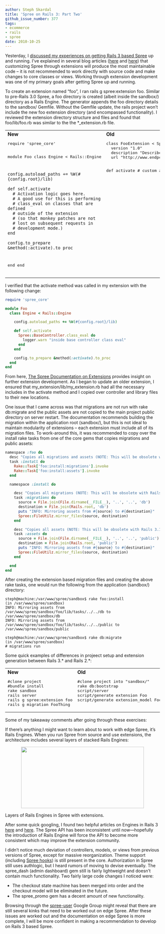 ```yaml
---
author: Steph Skardal
title: 'Spree on Rails 3: Part Two'
github_issue_number: 377
tags:
- ecommerce
- rails
- spree
date: 2010-10-25
---
```


Yesterday, I [discussed my experiences on getting Rails 3 based Spree](/blog/2010/10/spree-on-rails-3-part-one) up and running. I’ve explained in several blog articles ([here](/blog/2010/03/spree-software-development) and [here](/blog/2010/01/rails-ecommerce-spree-hooks-tutorial)) that customizing Spree through extensions will produce the most maintainable code – it is not recommended to work directly with source code and make changes to core classes or views. Working through extension development was one of my primary goals after getting Spree up and running.

To create an extension named “foo”, I ran rails g spree:extension foo. Similar to pre-Rails 3.0 Spree, a foo directory is created (albeit inside the sandbox/) directory as a Rails Engine. The generator appends the foo directory details to the sandbox/ Gemfile. Without the Gemfile update, the rails project won’t include the new foo extension directory (and encompassed functionality). I reviewed the extension directory structure and files and found that foo/lib/foo.rb was similar to the the *_extension.rb file.

<table cellpadding="20" cellspacing="0" width="100%">
<tbody><tr><td valign="top">
<b>New</b>
<pre class="brush:ruby">
require 'spree_core'

module Foo
  class Engine < Rails::Engine

    config.autoload_paths += %W(#{config.root}/lib)

    def self.activate
      # Activation logic goes here.
      # A good use for this is performing
      # class_eval on classes that are defined
      # outside of the extension
      # (so that monkey patches are not
      # lost on subsequent requests in
      # development mode.)
    end

    config.to_prepare &method(:activate).to_proc
  end
end
</pre>
</td><td valign="top">
<b>Old</b>
<pre class="brush:ruby">
class FooExtension < Spree::Extension
  version "1.0"
  description "Describe your extension here"
  url "http://www.endpoint.com/"

  def activate
    # custom application functionality here
  end
end
</pre>
</td></tr>
</tbody></table>

I verified that the activate method was called in my extension with the following change:

```ruby
require 'spree_core'

module Foo
  class Engine < Rails::Engine

    config.autoload_paths += %W(#{config.root}/lib)

    def self.activate
      Spree::BaseController.class_eval do
        logger.warn "inside base controller class eval"
      end
    end

    config.to_prepare &method(:activate).to_proc
  end
end
```

From here, [The Spree Documentation on Extensions](https://guides.spreecommerce.org/developer/extensions_tutorial.html) provides insight on further extension development. As I began to update an older extension, I ensured that my_extension/lib/my_extension.rb had all the necessary includes in the activate method and I copied over controller and library files to their new locations.

One issue that I came across was that migrations are not run with rake db:migrate and the public assets are not copied to the main project public directory on server restart. The documentation recommends building the migration within the application root (sandbox/), but this is not ideal to maintain modularity of extensions – each extension must include all of its migration files. To work-around this, it was recommended to copy over the install rake tasks from one of the core gems that copies migrations and public assets:

```ruby
namespace :foo do
  desc "Copies all migrations and assets (NOTE: This will be obsolete with Rails 3.1)"
  task :install do
    Rake::Task['foo:install:migrations'].invoke
    Rake::Task['foo:install:assets'].invoke
  end

  namespace :install do

    desc "Copies all migrations (NOTE: This will be obsolete with Rails 3.1)"
    task :migrations do
      source = File.join(File.dirname(__FILE__), '..', '..', 'db')
      destination = File.join(Rails.root, 'db')
      puts "INFO: Mirroring assets from #{source} to #{destination}"
      Spree::FileUtilz.mirror_files(source, destination)
    end

    desc "Copies all assets (NOTE: This will be obsolete with Rails 3.1)"
    task :assets do
      source = File.join(File.dirname(__FILE__), '..', '..', 'public')
      destination = File.join(Rails.root, 'public')
      puts "INFO: Mirroring assets from #{source} to #{destination}"
      Spree::FileUtilz.mirror_files(source, destination)
    end

  end
end
```

After creating the extension based migration files and creating the above rake tasks, one would run the following from the application (sandbox/) directory:

```nohighlight
steph@machine:/var/www/spree/sandbox$ rake foo:install
(in /var/www/spree/sandbox)
INFO: Mirroring assets from /var/www/spree/sandbox/foo/lib/tasks/../../db to /var/www/spree/sandbox/db
INFO: Mirroring assets from /var/www/spree/sandbox/foo/lib/tasks/../../public to /var/www/spree/sandbox/public

steph@machine:/var/www/spree/sandbox$ rake db:migrate
(in /var/www/spree/sandbox)
# migrations run
```

Some quick examples of differences in projeect setup and extension generation between Rails 3.* and Rails 2.*:

<table cellpadding="20" cellspacing="0" width="100%">
<tbody><tr><td valign="top">
<b>New</b>
<pre class="brush:plain">
#clone project
#bundle install
rake sandbox
rails server
rails g spree:extension foo
rails g migration FooThing
</pre>
</td><td valign="top">
<b>Old</b>
<pre class="brush:plain">
#clone project into "sandbox/"
rake db:bootstrap
script/server
script/generate extension Foo
script/generate extension_model Foo thing name:string start:date
</pre>
</td></tr>
</tbody></table>

Some of my takeaway comments after going through these exercises:

If there’s anything I might want to learn about to work with edge Spree, it’s Rails Engines. When you run Spree from source and use extensions, the architecture includes several layers of stacked Rails Engines:

<a href="/blog/2010/10/spree-on-rails-3-part-two/image-0-big.jpeg" onblur="try {parent.deselectBloggerImageGracefully();} catch(e) {}"><img alt="" border="0" id="BLOGGER_PHOTO_ID_5532069288049287234" src="/blog/2010/10/spree-on-rails-3-part-two/image-0.jpeg" style="display:block; margin:0px auto 10px; text-align:center;cursor:pointer; cursor:hand;width: 400px; height: 200px;"/></a>

Layers of Rails Engines in Spree with extensions.

After some quick googling, I found two helpful articles on Engines in Rails 3 [here](https://web.archive.org/web/20100414171720/http://www.themodestrubyist.com/2010/03/01/rails-3-plugins---part-1---the-big-picture/) and [here](https://web.archive.org/web/20101112142245/http://www.themodestrubyist.com/2010/03/05/rails-3-plugins---part-2---writing-an-engine/). The Spree API has been inconsistent until now—​hopefully the introduction of Rails Engine will force the API to become more consistent which may improve the extension community.

I didn’t notice much deviation of controllers, models, or views from previous versions of Spree, except for massive reorganization. Theme support (including [Spree hooks](/blog/2010/01/rails-ecommerce-spree-hooks-tutorial)) is still present in the core. Authorization in Spree still uses authlogic, but I heard rumors of moving to devise eventually. The spree_dash (admin dashboard) gem still is fairly lightweight and doesn’t contain much functionality. Two fairly large code changes I noticed were:

- The checkout state machine has been merged into order and the checkout model will be eliminated in the future.
- The spree_promo gem has a decent amount of new functionality.

Browsing through the [spree-user](https://groups.google.com/forum/#!forum/spree-user) Google Group might reveal that there are still several kinks that need to be worked out on edge Spree. After these issues are worked out and the documentation on edge Spree is more complete, I will be more confident in making a recommendation to develop on Rails 3 based Spree.


